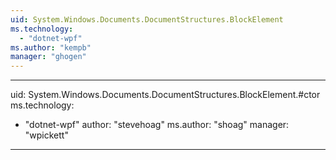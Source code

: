 ```yaml
---
uid: System.Windows.Documents.DocumentStructures.BlockElement
ms.technology: 
  - "dotnet-wpf"
ms.author: "kempb"
manager: "ghogen"
---
```


---
uid: System.Windows.Documents.DocumentStructures.BlockElement.#ctor
ms.technology: 
  - "dotnet-wpf"
author: "stevehoag"
ms.author: "shoag"
manager: "wpickett"
---
